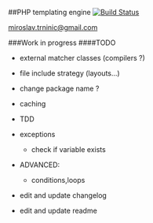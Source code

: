 ##PHP templating engine
[![Build Status](https://travis-ci.org/carousel/render.svg?branch=master)](https://travis-ci.org/carousel/render)

miroslav.trninic@gmail.com

###Work in progress
####TODO

* external matcher classes (compilers ?)
* file include strategy (layouts...)
* change package name ?
* caching
* TDD
* exceptions
    * check if variable exists
* ADVANCED:
    * conditions,loops

* edit and update changelog
* edit and update readme
